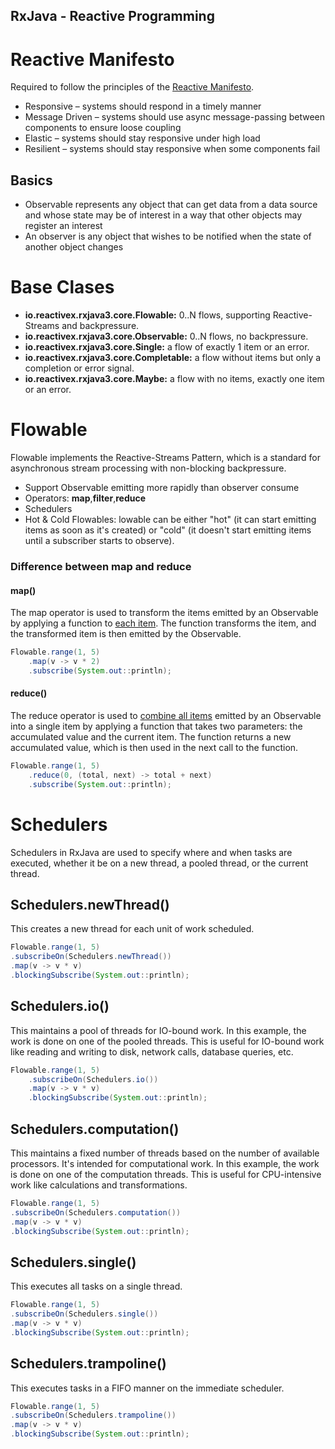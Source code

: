 ## RxJava - Reactive Programming
# Reactive Manifesto
Required to follow the principles of the [Reactive Manifesto](https://duckduckgo.com "The best search engine for privacy").
<ul>
<li>Responsive – systems should respond in a timely manner</li>
<li>Message Driven – systems should use async message-passing between components to ensure loose coupling</li>
<li>Elastic – systems should stay responsive under high load</li>
<li>Resilient – systems should stay responsive when some components fail</li>
</ul>

## Basics
<ul>
<li>Observable represents any object that can get data from a data source and whose state may be of interest in a way that other objects may register an interest</li>
<li>An observer is any object that wishes to be notified when the state of another object changes</li>
</ul>

# Base Clases
<ul>
<li><b>io.reactivex.rxjava3.core.Flowable:</b> 0..N flows, supporting Reactive-Streams and backpressure.</li>
<li><b>io.reactivex.rxjava3.core.Observable:</b> 0..N flows, no backpressure.</li>
<li><b>io.reactivex.rxjava3.core.Single:</b> a flow of exactly 1 item or an error.</li>
<li><b>io.reactivex.rxjava3.core.Completable:</b> a flow without items but only a completion or error signal.</li>
<li><b>io.reactivex.rxjava3.core.Maybe:</b> a flow with no items, exactly one item or an error.</li>
</ul>

# Flowable
Flowable
implements the Reactive-Streams Pattern, which is a standard for asynchronous stream processing with non-blocking backpressure.
<ul>
<li>Support Observable emitting more rapidly than observer consume</li>
<li>Operators: <b>map</b>,<b>filter</b>,<b>reduce</b></li>
<li>Schedulers</li>
<li>Hot & Cold Flowables: lowable
can be either "hot" (it can start emitting items as soon as it's created) or "cold" (it doesn't start emitting items until a subscriber starts to observe).</li>
</ul>

### Difference between map and reduce
#### map()
The map operator is used to transform the items emitted by an Observable by applying a function to <u>each item</u>. The function transforms the item, and the transformed item is then emitted by the Observable.
```java
Flowable.range(1, 5)
    .map(v -> v * 2)
    .subscribe(System.out::println);
```
#### reduce()
The reduce operator is used to <u>combine all items</u> emitted by an Observable into a single item by applying a function that takes two parameters: the accumulated value and the current item. The function returns a new accumulated value, which is then used in the next call to the function.
```java
Flowable.range(1, 5)
    .reduce(0, (total, next) -> total + next)
    .subscribe(System.out::println);
```

# Schedulers
Schedulers in RxJava are used to specify where and when tasks are executed, whether it be on a new thread, a pooled thread, or the current thread.
## Schedulers.newThread()
This creates a new thread for each unit of work scheduled.
```java
Flowable.range(1, 5)
.subscribeOn(Schedulers.newThread())
.map(v -> v * v)
.blockingSubscribe(System.out::println);
```

## Schedulers.io()
This maintains a pool of threads for IO-bound work.
In this example, the work is done on one of the pooled threads. This is useful for IO-bound work like reading and writing to disk, network calls, database queries, etc.
```java
Flowable.range(1, 5)
    .subscribeOn(Schedulers.io())
    .map(v -> v * v)
    .blockingSubscribe(System.out::println);
```
## Schedulers.computation()
This maintains a fixed number of threads based on the number of available processors. It's intended for computational work.
In this example, the work is done on one of the computation threads. This is useful for CPU-intensive work like calculations and transformations.
```java
Flowable.range(1, 5)
.subscribeOn(Schedulers.computation())
.map(v -> v * v)
.blockingSubscribe(System.out::println);
```
## Schedulers.single()
This executes all tasks on a single thread.
```java
Flowable.range(1, 5)
.subscribeOn(Schedulers.single())
.map(v -> v * v)
.blockingSubscribe(System.out::println);
```
## Schedulers.trampoline()
This executes tasks in a FIFO manner on the immediate scheduler.
```java
Flowable.range(1, 5)
.subscribeOn(Schedulers.trampoline())
.map(v -> v * v)
.blockingSubscribe(System.out::println);
```